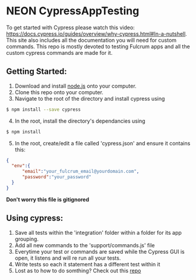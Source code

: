 # NEON CypressAppTesting
To get started with Cypress please watch this video: https://docs.cypress.io/guides/overview/why-cypress.html#In-a-nutshell.
This site also includes all the documentation you will need for custom commands.  This repo is mostly devoted to testing Fulcrum apps and all the custom cypress commands are made for it.

## Getting Started: 
  1) Download and install [node.js](https://nodejs.org/en/download/) onto your computer.
  2) Clone this repo onto your computer. 
  3) Navigate to the root of the directory and install cypress using 
  ```bash
  $ npm install --save cypress
  ```
  4) In the root, install the directory's dependancies using 
  ```bash
  $ npm install
  ```
  5) In the root, create/edit a file called 'cypress.json' and ensure it contains this:
  ```json
  {
    "env":{
        "email":"your_fulcrum_email@yourdomain.com",
        "password":"your_password"
    }
}
```
  **Don't worry this file is gitignored**
    
## Using cypress: 
  1) Save all tests within the 'integration' folder within a folder for its app grouping.
  2) Add all new commands to the 'support/commands.js' file
  3) Everytime your test or commands are saved while the Cypress GUI is open, it listens and will re run all your tests.
  4) Write tests so each it statement has a different test within it
  5) Lost as to how to do somthing? Check out this [repo](https://github.com/cypress-io/cypress-example-recipes)
  
